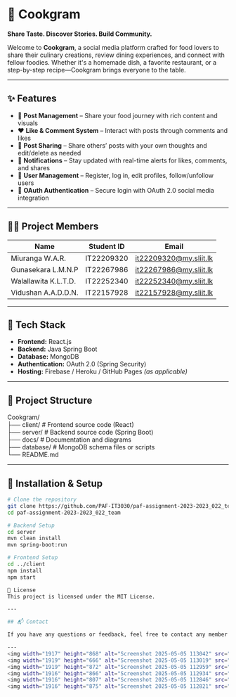 # 🍳 Cookgram  
**Share Taste. Discover Stories. Build Community.**

Welcome to **Cookgram**, a social media platform crafted for food lovers to share their culinary creations, review dining experiences, and connect with fellow foodies. Whether it's a homemade dish, a favorite restaurant, or a step-by-step recipe—Cookgram brings everyone to the table.

---

## ✨ Features

- 📝 **Post Management** – Share your food journey with rich content and visuals  
- ❤️ **Like & Comment System** – Interact with posts through comments and likes  
- 🔁 **Post Sharing** – Share others’ posts with your own thoughts and edit/delete as needed  
- 🔔 **Notifications** – Stay updated with real-time alerts for likes, comments, and shares  
- 👤 **User Management** – Register, log in, edit profiles, follow/unfollow users  
- 🔐 **OAuth Authentication** – Secure login with OAuth 2.0 social media integration

---

## 🧑‍💻 Project Members

| Name                   | Student ID   | Email                            |
|------------------------|--------------|----------------------------------|
| Miuranga W.A.R.        | IT22209320   | [it22209320@my.sliit.lk](mailto:it22209320@my.sliit.lk) |
| Gunasekara L.M.N.P     | IT22267986   | [it22267986@my.sliit.lk](mailto:it22267986@my.sliit.lk) |
| Walallawita K.L.T.D.   | IT22252340   | [it22252340@my.sliit.lk](mailto:it22252340@my.sliit.lk) |
| Vidushan A.A.D.D.N.    | IT22157928   | [it22157928@my.sliit.lk](mailto:it22157928@my.sliit.lk) |

---

## 🚀 Tech Stack

- **Frontend:** React.js  
- **Backend:** Java Spring Boot  
- **Database:** MongoDB  
- **Authentication:** OAuth 2.0 (Spring Security)  
- **Hosting:** Firebase / Heroku / GitHub Pages *(as applicable)*

---

## 📁 Project Structure

Cookgram/  
├── client/             # Frontend source code (React)  
├── server/             # Backend source code (Spring Boot)  
├── docs/               # Documentation and diagrams  
├── database/           # MongoDB schema files or scripts  
└── README.md  

---

## 📌 Installation & Setup

```bash
# Clone the repository
git clone https://github.com/PAF-IT3030/paf-assignment-2023-2023_022_team.git
cd paf-assignment-2023-2023_022_team

# Backend Setup
cd server
mvn clean install
mvn spring-boot:run

# Frontend Setup
cd ../client
npm install
npm start

🤝 License
This project is licensed under the MIT License.

---

## 📬 Contact

If you have any questions or feedback, feel free to contact any member listed above.

---
<img width="1917" height="868" alt="Screenshot 2025-05-05 113042" src="https://github.com/user-attachments/assets/234b4888-a0e8-4a55-a422-554a6e5073bc" />
<img width="1919" height="666" alt="Screenshot 2025-05-05 113019" src="https://github.com/user-attachments/assets/91df1e62-57a6-4197-9c61-7fe5161e0c4f" />
<img width="1919" height="872" alt="Screenshot 2025-05-05 112959" src="https://github.com/user-attachments/assets/7bc44cd1-e5ab-4b88-b685-ecef97053eab" />
<img width="1916" height="866" alt="Screenshot 2025-05-05 112934" src="https://github.com/user-attachments/assets/fd344e91-2405-41e5-a538-68ff41ec0802" />
<img width="1916" height="807" alt="Screenshot 2025-05-05 112846" src="https://github.com/user-attachments/assets/8eb864df-85f8-4b74-8867-6242d72aaed6" />
<img width="1916" height="875" alt="Screenshot 2025-05-05 112821" src="https://github.com/user-attachments/assets/ea21aa55-2e91-48d2-99ad-e240893d789d" />
